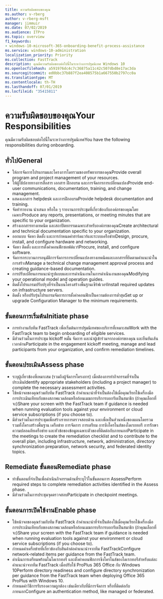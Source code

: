 ```yaml
---
title: ความรับผิดชอบของคุณ
ms.author: v-rberg
author: v-rberg-msft
manager: jimmuir
ms.date: 07/02/2019
ms.audience: ITPro
ms.topic: overview
f1_keywords:
- windows-10-microsoft-365-onboarding-benefit-process-assistance
ms.service: windows-10-administration
localization_priority: Priority
ms.collection: FastTrack
description: คุณมีความรับผิดชอบต่อไปนี้ในระหว่างการปฐมนิเทศ Windows 10
ms.openlocfilehash: a591976dc4c7c36875a11c42c507dbd8e17ac3da
ms.sourcegitcommit: ed0bbc37b887f2ea408575b1a667550b2797cc0a
ms.translationtype: MT
ms.contentlocale: th-TH
ms.lasthandoff: 07/01/2019
ms.locfileid: "35415811"
---
```

# <a name="your-responsibilities"></a><span data-ttu-id="9880b-103">ความรับผิดชอบของคุณ</span><span class="sxs-lookup"><span data-stu-id="9880b-103">Your Responsibilities</span></span>

<span data-ttu-id="9880b-104">คุณมีความรับผิดชอบต่อไปนี้ในระหว่างการปฐมนิเทศ</span><span class="sxs-lookup"><span data-stu-id="9880b-104">You have the following responsibilities during onboarding.</span></span>

## <a name="general"></a><span data-ttu-id="9880b-105">ทั่วไป</span><span class="sxs-lookup"><span data-stu-id="9880b-105">General</span></span>

- <span data-ttu-id="9880b-106">ให้การจัดการโปรแกรมและโครงการโดยรวมของทรัพยากรของคุณ</span><span class="sxs-lookup"><span data-stu-id="9880b-106">Provide overall program and project management of your resources.</span></span>
- <span data-ttu-id="9880b-107">ให้ผู้ใช้ปลายทางการสื่อสาร เอกสาร ฝึกอบรม และการจัดการการเปลี่ยนแปลง</span><span class="sxs-lookup"><span data-stu-id="9880b-107">Provide end-user communications, documentation, training, and change management.</span></span>
- <span data-ttu-id="9880b-108">แสดงเอกสาร helpdesk และการฝึกอบรม</span><span class="sxs-lookup"><span data-stu-id="9880b-108">Provide helpdesk documentation and training.</span></span>
- <span data-ttu-id="9880b-109">จัดทำรายงาน นำเสนอ หรือใด ๆ รายงานการประชุมที่เกี่ยวข้องกับองค์กรของคุณโดยเฉพาะ</span><span class="sxs-lookup"><span data-stu-id="9880b-109">Produce any reports, presentations, or meeting minutes that are specific to your organization.</span></span>
- <span data-ttu-id="9880b-110">สร้างเอกสารทางเทคนิค และสถาปัตยกรรมเฉพาะสำหรับองค์กรของคุณ</span><span class="sxs-lookup"><span data-stu-id="9880b-110">Create architectural and technical documentation specific to your organization.</span></span>
- <span data-ttu-id="9880b-111">ออกแบบ จัดหา ติดตั้ง และการกำหนดค่าฮาร์ดแวร์และระบบเครือข่าย</span><span class="sxs-lookup"><span data-stu-id="9880b-111">Design, procure, install, and configure hardware and networking.</span></span>
- <span data-ttu-id="9880b-112">จัดหา ติดตั้ง และการตั้งค่าคอนฟิกซอฟต์แวร์</span><span class="sxs-lookup"><span data-stu-id="9880b-112">Procure, install, and configure software.</span></span>
- <span data-ttu-id="9880b-113">จัดการกระบวนการอนุมัติการจัดการการเปลี่ยนแปลงทางเทคนิคและเอกสารที่ยึดตามคำแนะนำในการสร้าง</span><span class="sxs-lookup"><span data-stu-id="9880b-113">Manage a technical change management approval process and creating guidance-based documentation.</span></span>
- <span data-ttu-id="9880b-114">การปรับเปลี่ยนการแนะนำรูปแบบและการดำเนินงานในการดำเนินงานของคุณ</span><span class="sxs-lookup"><span data-stu-id="9880b-114">Modifying your operational model and operation guides.</span></span>
- <span data-ttu-id="9880b-115">ติดตั้งโปรแกรมปรับปรุงที่จำเป็นบนโครงสร้างพื้นฐานเซิร์ฟเวอร์</span><span class="sxs-lookup"><span data-stu-id="9880b-115">Install required updates on infrastructure servers.</span></span>
- <span data-ttu-id="9880b-116">ติดตั้ง หรือปรับรุ่นโปรแกรมจัดการการตั้งค่าคอนฟิกเป็นความต้องการต่ำสุด</span><span class="sxs-lookup"><span data-stu-id="9880b-116">Set up or upgrade Configuration Manager to the minimum requirements.</span></span>

## <a name="initiate-phase"></a><span data-ttu-id="9880b-117">ขั้นตอนการเริ่มต้น</span><span class="sxs-lookup"><span data-stu-id="9880b-117">Initiate phase</span></span>

- <span data-ttu-id="9880b-118">การทำงานกับทีม FastTrack เพื่อเริ่มต้นการปฐมนิเทศของบริการที่เหมาะสม</span><span class="sxs-lookup"><span data-stu-id="9880b-118">Work with the FastTrack team to begin onboarding of eligible services.</span></span>
- <span data-ttu-id="9880b-119">มีส่วนร่วมในการประชุม kickoff หมั้น จัดการ และนำผู้เข้าร่วมจากองค์กรของคุณ และยืนยันเส้นเวลาด้าน</span><span class="sxs-lookup"><span data-stu-id="9880b-119">Participate in the engagement kickoff meeting, manage and lead participants from your organization, and confirm remediation timelines.</span></span>

## <a name="assess-phase"></a><span data-ttu-id="9880b-120">ขั้นตอนประเมิน</span><span class="sxs-lookup"><span data-stu-id="9880b-120">Assess phase</span></span>

- <span data-ttu-id="9880b-121">ระบุผู้เกี่ยวข้องที่เหมาะสม (รวมถึงผู้จัดการโครงการ) เมื่อต้องการทำกิจกรรมที่จำเป็นประเมิน</span><span class="sxs-lookup"><span data-stu-id="9880b-121">Identify appropriate stakeholders (including a project manager) to complete the necessary assessment activities.</span></span>
- <span data-ttu-id="9880b-122">ใช้หน้าจอของคุณร่วมกับทีม FastTrack ถ้าคำแนะนำที่จำเป็นต้องใช้เมื่อคุณเรียกใช้เครื่องมือการประเมินเทียบกับของสภาพแวดล้อมหรือก้อนเมฆการบริการบอกรับเป็นสมาชิก (ถ้าคุณเลือกที่จะ)</span><span class="sxs-lookup"><span data-stu-id="9880b-122">Share your screen with the FastTrack team if guidance is needed when running evaluation tools against your environment or cloud service subscriptions (if you choose to).</span></span>
- <span data-ttu-id="9880b-123">มีส่วนร่วมในการประชุมเพื่อสร้างรายการตรวจสอบด้าน และเพื่อเป็นส่วนหนึ่งของแผนโดยรวม รวมทั้งโครงสร้างพื้นฐาน เครือข่าย การจัดการ การเตรียม การซิงโครไนส์ของไดเรกทอรี การรักษาความปลอดภัยเครือข่าย และหัวข้อของข้อมูลเฉพาะตัวของที่ติดต่อกับภายนอก</span><span class="sxs-lookup"><span data-stu-id="9880b-123">Participate in the meetings to create the remediation checklist and to contribute to the overall plan, including infrastructure, network, administration, directory synchronization preparation, network security, and federated identity topics.</span></span>

## <a name="remediate-phase"></a><span data-ttu-id="9880b-124">Remediate ขั้นตอน</span><span class="sxs-lookup"><span data-stu-id="9880b-124">Remediate phase</span></span>

- <span data-ttu-id="9880b-125">ทำขั้นตอนที่จำเป็นเพื่อดำเนินกิจกรรมด้านที่ระบุไว้ในขั้นตอนการ Assess</span><span class="sxs-lookup"><span data-stu-id="9880b-125">Perform required steps to complete remediation activities identified in the Assess phase.</span></span>
- <span data-ttu-id="9880b-126">มีส่วนร่วมในการประชุมจุดตรวจสอบ</span><span class="sxs-lookup"><span data-stu-id="9880b-126">Participate in checkpoint meetings.</span></span>

## <a name="enable-phase"></a><span data-ttu-id="9880b-127">ขั้นตอนการเปิดใช้งาน</span><span class="sxs-lookup"><span data-stu-id="9880b-127">Enable phase</span></span>

- <span data-ttu-id="9880b-128">ใช้หน้าจอของคุณร่วมกับทีม FastTrack ถ้าคำแนะนำที่จำเป็นต้องใช้เมื่อคุณเรียกใช้เครื่องมือการประเมินเทียบกับของสภาพแวดล้อมหรือก้อนเมฆการบริการบอกรับเป็นสมาชิก (ถ้าคุณเลือกที่จะ)</span><span class="sxs-lookup"><span data-stu-id="9880b-128">Share your screen with the FastTrack team if guidance is needed when running evaluation tools against your environment or cloud service subscriptions (if you choose to).</span></span>
- <span data-ttu-id="9880b-129">กำหนดค่าเครือข่ายที่เกี่ยวข้องกับสินค้าต่อคำแนะนำจากทีม FastTrack</span><span class="sxs-lookup"><span data-stu-id="9880b-129">Configure network-related items per guidance from the FastTrack team.</span></span>
- <span data-ttu-id="9880b-130">ดำเนินการเตรียมพร้อมในไดเรกทอรี และตั้งค่าคอนฟิกการซิงโครไนส์ของไดเรกทอรีสำหรับแต่ละคำแนะนำจากทีม FastTrack เมื่อปรับใช้ ProPlus 365 Office กับ Windows 10</span><span class="sxs-lookup"><span data-stu-id="9880b-130">Perform directory readiness and configure directory synchronization per guidance from the FastTrack team when deploying Office 365 ProPlus with Windows 10.</span></span>
- <span data-ttu-id="9880b-131">กำหนดค่าวิธีการรับรองความถูกต้อง เช่นเดียวกับที่มีการจัดการ หรือที่ติดต่อกับภายนอก</span><span class="sxs-lookup"><span data-stu-id="9880b-131">Configure an authentication method, like managed or federated.</span></span>







  

  

 